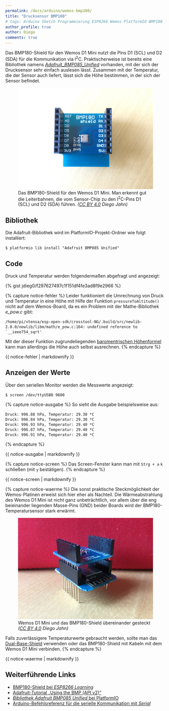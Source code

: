 ```yaml
---
permalink: /docs/arduino/wemos-bmp180/
title: "Drucksensor BMP180"
# tags: Arduino Sketch Programmierung ESP8266 Wemos PlatformIO BMP180
author_profile: true
author: Diego
comments: true
---
```

Das BMP180-Shield für den Wemos D1 Mini nutzt die Pins D1 (SCL) und D2 (SDA) für die Kommunikation via I<sup>2</sup>C. Praktischerweise ist bereits eine Bibliothek namens [*Adafruit_BMP085_Unified*](https://github.com/adafruit/Adafruit_BMP085_Unified) vorhanden, mit der sich der Drucksensor sehr einfach auslesen lässt. Zusammen mit der Temperatur, die der Sensor auch liefert, lässt sich die Höhe bestimmen, in der sich der Sensor befindet.

<figure>
    <a href="/assets/images/docs/wemos-d1-mini_bmp180-shield.jpg"><img src="/assets/images/docs/wemos-d1-mini_bmp180-shield.jpg" alt="Foto des BMP180-Shields."></a>
    <figcaption>
        Das BMP180-Shield für den Wemos D1 Mini. Man erkennt gut die Leiterbahnen, die vom Sensor-Chip zu den I<sup>2</sup>C-Pins D1 (SCL) und D2 (SDA) führen. <i>(<a href="https://creativecommons.org/licenses/by/4.0/">CC BY 4.0</a> Diego Jahn)</i>
    </figcaption>
</figure>

## Bibliothek

Die Adafruit-Bibliothek wird im PlatformIO-Projekt-Ordner wie folgt installiert:

    $ platformio lib install "Adafruit BMP085 Unified"

## Code

Druck und Temperatur werden folgendermaßen abgefragt und angezeigt:

{% gist jdieg0/f297627497c1f151df4fe3ad8f9e2966 %}

{% capture notice-fehler %}
Leider funktioniert die Umrechnung von Druck und Temperatur in eine Höhe mit Hilfe der Funktion ```pressureToAltitude()``` nicht auf dem Wemos-Board, da es ein Problem mit der Mathe-Bibliothek *e_pow.c* gibt:

```
/home/pi/xtensa/esp-open-sdk/crosstool-NG/.build/src/newlib-2.0.0/newlib/libm/math/e_pow.c:164: undefined reference to `__ieee754_sqrt'
```

Mit der dieser Funktion zugrundeliegenden [baromentrischen Höhenformel](https://de.wikipedia.org/wiki/Barometrische_Höhenformel) kann man allerdings die Höhe auch selbst ausrechnen.
{% endcapture %}
<div class="notice">
    {{ notice-fehler | markdownify }}
</div>

## Anzeigen der Werte

Über den seriellen Monitor werden die Messwerte angezeigt:

    $ screen /dev/ttyUSB0 9600

{% capture notice-ausgabe %}
So sieht die Ausgabe beispielsweise aus:

```
Druck: 996.88 hPa, Temperatur: 29.30 *C
Druck: 996.84 hPa, Temperatur: 29.30 *C
Druck: 996.93 hPa, Temperatur: 29.40 *C
Druck: 996.87 hPa, Temperatur: 29.40 *C
Druck: 996.91 hPa, Temperatur: 29.40 *C
```
{% endcapture %}
<div class="notice--success">
	{{ notice-ausgabe | markdownify }}
</div>

{% capture notice-screen %}
Das Screen-Fenster kann man mit ```Strg + a``` ```k``` schließen (mit ```y``` bestätigen).
{% endcapture %}
<div class="notice--info">
	{{ notice-screen | markdownify }}
</div>

{% capture notice-waerme %}
Die sonst praktische Steckmöglichkeit der Wemos-Platinen erweist sich hier eher als Nachteil. Die Wärmeabstrahlung des Wemos D1 Mini ist nicht ganz unbeträchtlich, vor allem über die eng beieinander liegenden Masse-Pins (GND) beider Boards wird der BMP180-Temperatursensor stark erwärmt.

<figure>
    <a href="/assets/images/docs/wemos-d1-mini_bmp180-shield_gesteckt.jpg"><img src="/assets/images/docs/wemos-d1-mini_bmp180-shield_gesteckt.jpg" alt="Foto des BMP180-Shields zusammengesteckt mit einem Wemos D1 Mini"></a>
    <figcaption>
       Wemos D1 Mini und das BMP180-Shield übereinander gesteckt <i>(<a href="https://creativecommons.org/licenses/by/4.0/">CC BY 4.0</a> Diego Jahn)</i>
    </figcaption>
</figure>

Falls zuverlässigere Temperaturwerte gebraucht werden, sollte man das [Dual-Base-Shield](https://wiki.wemos.cc/products:d1_mini_shields:dual_base) verwenden oder das BMP180-Shield mit Kabeln mit dem Wemos D1 Mini verbinden.
{% endcapture %}
<div class="notice--warning">
	{{ notice-waerme | markdownify }}
</div>

## Weiterführende Links

- [BMP180-Shield bei *ESP8266 Learning*](http://www.esp8266learning.com/wemos-mini-bmp180-shield.php)
- [Adafruit-Tutorial „Using the BMP (API v2)“](https://learn.adafruit.com/bmp085/using-the-bmp085-api-v2)
- [*Bibliothek Adafruit BMP085 Unified* bei PlatformIO](http://platformio.org/lib/show/16/Adafruit%20BMP085%20Unified)
- [Arduino-Befehlsreferenz für die serielle Kommunikation mit *Serial*](https://www.arduino.cc/en/Reference/Serial)
